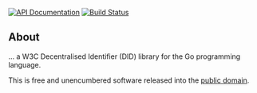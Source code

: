 [![API Documentation](https://godoc.org/github.com/pascaldekloe/did?status.svg)](https://godoc.org/github.com/pascaldekloe/did)
[![Build Status](https://github.com/pascaldekloe/did/actions/workflows/go.yml/badge.svg)](https://github.com/pascaldekloe/did/actions/workflows/go.yml)

## About

… a W3C Decentralised Identifier (DID) library for the Go programming language.

This is free and unencumbered software released into the
[public domain](https://creativecommons.org/publicdomain/zero/1.0).

